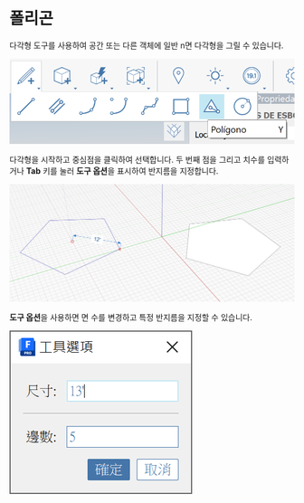# 폴리곤 

다각형 도구를 사용하여 공간 또는 다른 객체에 일반 n면 다각형을 그릴 수 있습니다.

![](<../.gitbook/assets/image (9) (1).png>)

다각형을 시작하고 중심점을 클릭하여 선택합니다. 두 번째 점을 그리고 치수를 입력하거나 **Tab** 키를 눌러 **도구 옵션**을 표시하여 반지름을 지정합니다.

![](<../.gitbook/assets/image (7) (1).png>)

**도구 옵션**을 사용하면 면 수를 변경하고 특정 반지름을 지정할 수 있습니다.

![](<../.gitbook/assets/image (13) (1).png>)
